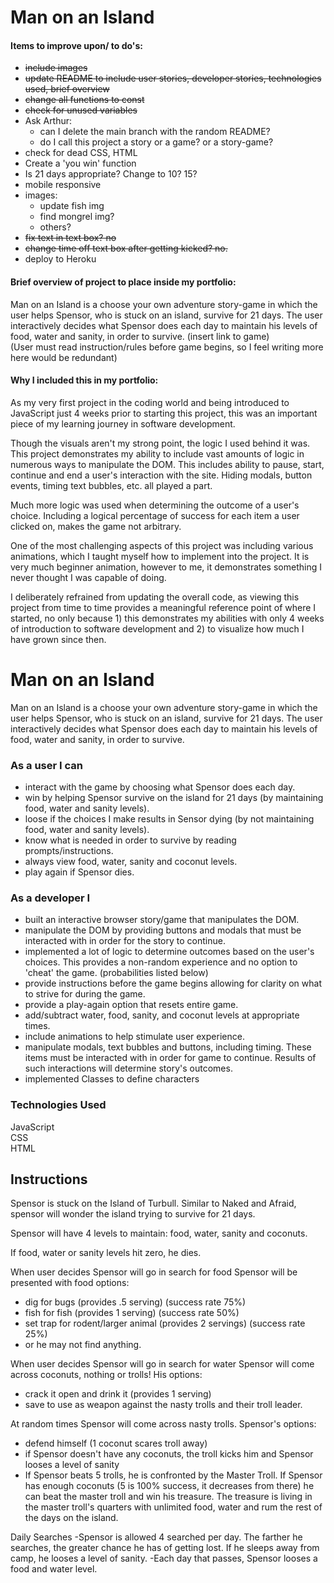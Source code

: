 # Man on an Island    

#### Items to improve upon/ to do's:
- ~~include images~~
- ~~update README to include user stories, developer stories, technologies used, brief overview~~
- ~~change all functions to const~~
- ~~check for unused variables~~
- Ask Arthur:
  - can I delete the main branch with the random README?
  - do I call this project a story or a game? or a story-game?
- check for dead CSS, HTML
- Create a 'you win' function
- Is 21 days appropriate?  Change to 10? 15?
- mobile responsive
- images:
    - update fish img
    - find mongrel img?
    - others?
- ~~fix text in text box? no~~
- ~~change time off text box after getting kicked?  no.~~
- deploy to Heroku

#### Brief overview of project to place inside my portfolio:
Man on an Island is a choose your own adventure story-game in which the user helps Spensor, who is stuck on an island, survive for 21 days.
The user interactively decides what Spensor does each day to maintain his levels of food, water and sanity, in order to survive. (insert link to game)\
(User must read instruction/rules before game begins, so I feel writing more here would be redundant)

#### Why I included this in my portfolio:
As my very first project in the coding world and being introduced to JavaScript just 4 weeks prior to starting this project, this was an important piece of my learning journey in software development.

Though the visuals aren't my strong point, the logic I used behind it was. This project demonstrates my ability to include vast amounts of logic in numerous ways to manipulate the DOM. This includes ability to pause, start, continue and end a user's interaction with the site. Hiding modals, button events, timing text bubbles, etc. all played a part.

Much more logic was used when determining the outcome of a user's choice. Including a logical percentage of success for each item a user clicked on, makes the game not arbitrary.

One of the most challenging aspects of this project was including various animations, which I taught myself how to implement into the project. It is very much beginner animation, however to me, it demonstrates something I never thought I was capable of doing.

I deliberately refrained from updating the overall code, as viewing this project from time to time provides a meaningful reference point of where I started, no only because 1) this demonstrates my abilities with only 4 weeks of introduction to software development and 2) to visualize how much I have grown since then.

# Man on an Island  

Man on an Island is a choose your own adventure story-game in which the user helps Spensor, who is stuck on an island, survive for 21 days.
The user interactively decides what Spensor does each day to maintain his levels of food, water and sanity, in order to survive.

### As a user I can
- interact with the game by choosing what Spensor does each day.
- win by helping Spensor survive on the island for 21 days (by maintaining food, water and sanity levels).
- loose if the choices I make results in Sensor dying (by not maintaining food, water and sanity levels).
- know what is needed in order to survive by reading prompts/instructions.
- always view food, water, sanity and coconut levels.
- play again if Spensor dies.

### As a developer I
- built an interactive browser story/game that manipulates the DOM.
- manipulate the DOM by providing buttons and modals that must be interacted with in order for the story to continue.
- implemented a lot of logic to determine outcomes based on the user's choices. This provides a non-random experience and no option to 'cheat' the game.
  (probabilities listed below)
- provide instructions before the game begins allowing for clarity on what to strive for during the game.
- provide a play-again option that resets entire game.
- add/subtract water, food, sanity, and coconut levels at appropriate times.
- include animations to help stimulate user experience.
- manipulate modals, text bubbles and buttons, including timing. These items must be interacted with in order for game to continue. Results of such interactions will determine story's outcomes.
- implemented Classes to define characters

### Technologies Used
JavaScript\
CSS\
HTML

## Instructions
Spensor is stuck on the Island of Turbull. Similar to Naked and Afraid, spensor will wonder the island trying to survive for 21 days.

Spensor will have 4 levels to maintain: food, water, sanity and coconuts.

If food, water or sanity levels hit zero, he dies.

When user decides Spensor will go in search for food Spensor will be presented with food options:
  - dig for bugs  (provides .5 serving) (success rate 75%)  
  - fish for fish (provides 1 serving) (success rate 50%)
  - set trap for rodent/larger animal (provides 2 servings) (success rate 25%)
  - or he may not find anything.

When user decides Spensor will go in search for water Spensor will come across coconuts, nothing or trolls! His options:
  - crack it open and drink it (provides 1 serving)
  - save to use as weapon against the nasty trolls and their troll leader.

At random times Spensor will come across nasty trolls. Spensor's options:
  - defend himself (1 coconut scares troll away)
  - if Spensor doesn't have any coconuts, the troll kicks him and Spensor looses a level of sanity
  - If Spensor beats 5 trolls, he is confronted by the Master Troll. If Spensor has enough coconuts (5 is 100% success, it decreases from there) he can beat the master troll and win his treasure. The treasure is living in the master troll's quarters with unlimited food, water and rum the rest of the days on the island.

Daily Searches
-Spensor is allowed 4 searched per day. The farther he searches, the greater chance he has of getting lost. If he sleeps away from camp, he looses a level of sanity.
-Each day that passes, Spensor looses a food and water level.
